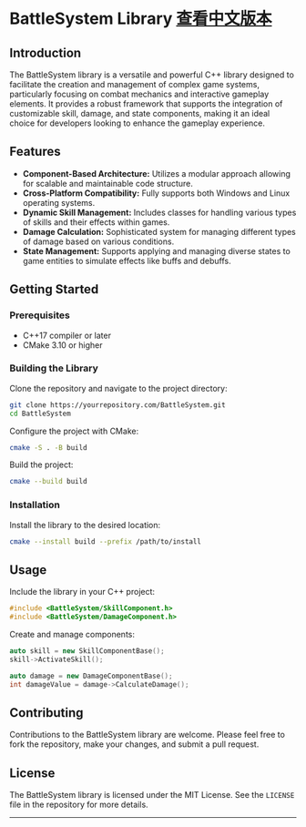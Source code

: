 
# BattleSystem Library [查看中文版本](README_zh.md)

## Introduction

The BattleSystem library is a versatile and powerful C++ library designed to facilitate the creation and management of complex game systems, particularly focusing on combat mechanics and interactive gameplay elements. It provides a robust framework that supports the integration of customizable skill, damage, and state components, making it an ideal choice for developers looking to enhance the gameplay experience.

## Features

- **Component-Based Architecture:** Utilizes a modular approach allowing for scalable and maintainable code structure.
- **Cross-Platform Compatibility:** Fully supports both Windows and Linux operating systems.
- **Dynamic Skill Management:** Includes classes for handling various types of skills and their effects within games.
- **Damage Calculation:** Sophisticated system for managing different types of damage based on various conditions.
- **State Management:** Supports applying and managing diverse states to game entities to simulate effects like buffs and debuffs.

## Getting Started

### Prerequisites

- C++17 compiler or later
- CMake 3.10 or higher

### Building the Library

Clone the repository and navigate to the project directory:

```bash
git clone https://yourrepository.com/BattleSystem.git
cd BattleSystem
```

Configure the project with CMake:

```bash
cmake -S . -B build
```

Build the project:

```bash
cmake --build build
```

### Installation

Install the library to the desired location:

```bash
cmake --install build --prefix /path/to/install
```

## Usage

Include the library in your C++ project:

```cpp
#include <BattleSystem/SkillComponent.h>
#include <BattleSystem/DamageComponent.h>
```

Create and manage components:

```cpp
auto skill = new SkillComponentBase();
skill->ActivateSkill();

auto damage = new DamageComponentBase();
int damageValue = damage->CalculateDamage();
```

## Contributing

Contributions to the BattleSystem library are welcome. Please feel free to fork the repository, make your changes, and submit a pull request.

## License

The BattleSystem library is licensed under the MIT License. See the `LICENSE` file in the repository for more details.

---
